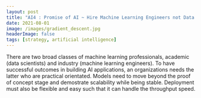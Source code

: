 ```yaml
---
layout: post
title: "AI4 : Promise of AI ~ Hire Machine Learning Engineers not Data Scientists"
date: 2021-08-01
image: /images/gradient_descent.jpg
headerImage: false
tags: [strategy, artificial intelligence] 
---
```


There are two broad classes of machine learning professionals, academic (data scientists) and industry (machine learning engineers). To have successful outcomes in building AI applications, an organizations needs the latter who are practical orientated. Models need to move beyond the proof of concept stage and demostrate scalability while being stable. Deployment must also be flexible and easy such that it can handle the throughput speed. 
